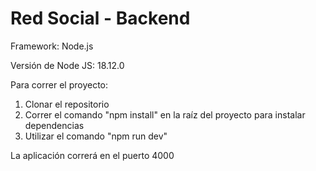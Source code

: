 # Red Social - Backend

Framework: Node.js

Versión de Node JS: 18.12.0

Para correr el proyecto:
1. Clonar el repositorio
2. Correr el comando "npm install" en la raíz del proyecto para instalar dependencias
3. Utilizar el comando "npm run dev"

La aplicación correrá en el puerto 4000
